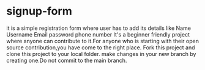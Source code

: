 # signup-form
it is a simple registration form 
where user has to add its details
like Name
Username
Email
password
phone number
It's a beginner friendly project where anyone can contribute to it.For anyone who is starting with their open source contribution,you have come to the right place.
Fork this project and clone this project to your local folder.
make changes in your new branch by creating one.Do not commit to the main branch.

